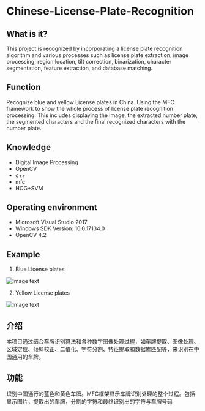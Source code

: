 # Chinese-License-Plate-Recognition

## What is it?

This project is recognized by incorporating a license plate recognition algorithm and various processes such as license plate extraction, image processing, region location, tilt correction, binarization, character segmentation, feature extraction, and database matching.

## Function

Recognize blue and yellow License plates in China. Using the MFC framework to show the whole process of license plate recognition processing. This includes displaying the image, the extracted number plate, the segmented characters and the final recognized characters with the number plate.

## Knowledge

- Digital Image Processing
- OpenCV
- c++
- mfc
- HOG+SVM

## Operating environment

- Microsoft Visual Studio 2017
- Windows SDK Version:  10.0.17134.0
- OpenCV 4.2

## Example
1. Blue License plates

![Image text](https://raw.githubusercontent.com/Exlie-Flyyi/img-storage/main/sample.png?token=AO5ORLGAAKZK3EV33HHIVSTBGHCTG)

2. Yellow License plates

![Image text](https://raw.githubusercontent.com/Exlie-Flyyi/img-storage/main/sample2.png?token=AO5ORLEJBC4XQST5TZSJ6W3BGHCZG)



## 介绍

本项目通过结合车牌识别算法和各种数字图像处理过程，如车牌提取、图像处理、区域定位、倾斜校正、二值化、字符分割、特征提取和数据库匹配等，来识别在中国通用的车牌。

## 功能

识别中国通行的蓝色和黄色车牌。MFC框架显示车牌识别处理的整个过程。包括显示图片，提取出的车牌，分割的字符和最终识别出的字符与车牌号码
